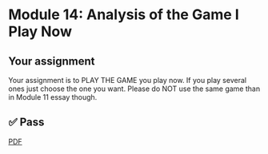 # Module 14: Analysis of the Game I Play Now

## Your assignment

Your assignment is to PLAY THE GAME you play now. If you play several ones just choose the one you want. Please do NOT use the same game than in Module 11 essay though.

## ✅ Pass

[PDF](Essay.pdf)
